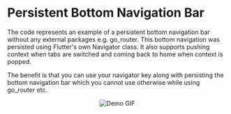 # Persistent Bottom Navigation Bar

The code represents an example of a persistent bottom navigation bar without any external packages e.g. go_router. This bottom navigation was persisted using Flutter's own Navigator class. It also supports pushing context when tabs are switched and coming back to home when context is popped. 

The benefit is that you can use your navigator key along with persisting the bottom navigation bar which you cannot use otherwise while using go_router etc.

<p align="center">
  <img src="https://s11.gifyu.com/images/SOjW7.gif" alt="Demo GIF" />
</p>
